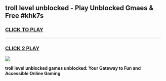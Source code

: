 
## troll level unblocked - Play Unblocked Gmaes & Free #khk7s
<h3>
<a href="https://news.freeplayer.one?title=troll_level_unblocked&ref=24F">CLICK TO PLAY</a></h3>
<hr>

<h3>
<a href="https://news.freeplayer.one?title=troll_level_unblocked&ref=24F">CLICK 2 PLAY</a>
  
</h3>

<a href="https://news.freeplayer.one?title=troll_level_unblocked&ref=24F/"><img src="https://clearcache.store/games.png"></a>


**troll level unblocked games unblocked: Your Gateway to Fun and Accessible Online Gaming**
